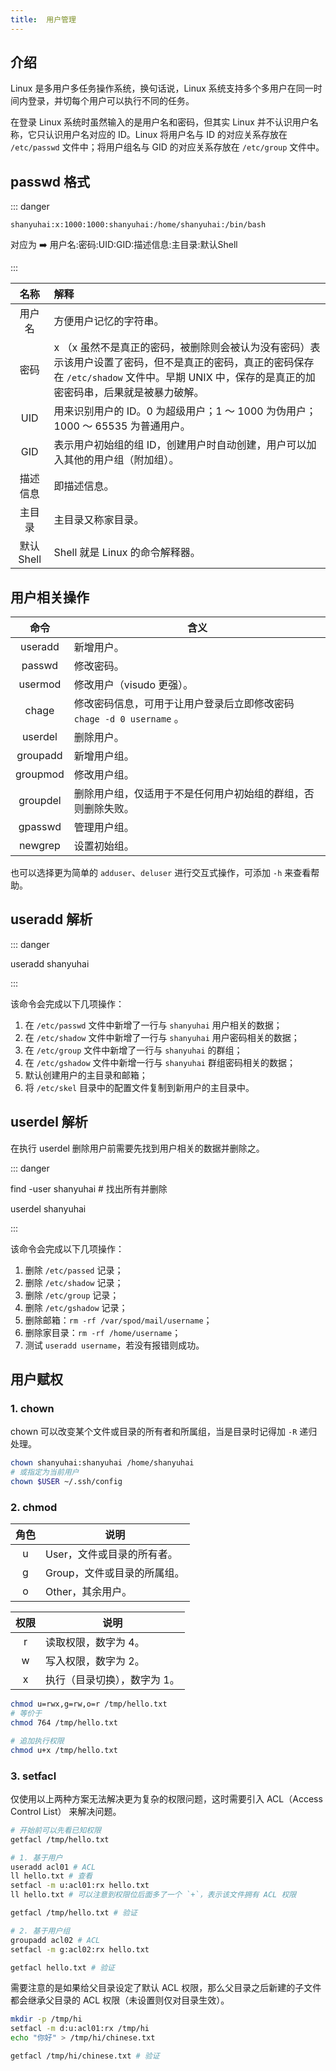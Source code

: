 ```yaml
---
title:  用户管理
---
```


## 介绍

Linux 是多用户多任务操作系统，换句话说，Linux 系统支持多个多用户在同一时间内登录，并切每个用户可以执行不同的任务。

在登录 Linux 系统时虽然输入的是用户名和密码，但其实 Linux 并不认识用户名称，它只认识用户名对应的 ID。Linux 将用户名与 ID 的对应关系存放在 `/etc/passwd` 文件中；将用户组名与 GID 的对应关系存放在 `/etc/group` 文件中。



## passwd 格式

::: danger

`shanyuhai:x:1000:1000:shanyuhai:/home/shanyuhai:/bin/bash`

对应为 :arrow_right: 用户名:密码:UID:GID:描述信息:主目录:默认Shell

:::

|    名称    | 解释                                                         |
| :--------: | :----------------------------------------------------------- |
|   用户名   | 方便用户记忆的字符串。                                       |
|    密码    | x （x 虽然不是真正的密码，被删除则会被认为没有密码）表示该用户设置了密码，但不是真正的密码，真正的密码保存在 `/etc/shadow` 文件中。早期 UNIX 中，保存的是真正的加密密码串，后果就是被暴力破解。 |
|    UID     | 用来识别用户的 ID。0 为超级用户；1 ～ 1000 为伪用户；1000 ～ 65535 为普通用户。 |
|    GID     | 表示用户初始组的组 ID，创建用户时自动创建，用户可以加入其他的用户组（附加组）。 |
|  描述信息  | 即描述信息。                                                 |
|   主目录   | 主目录又称家目录。                                           |
| 默认 Shell | Shell 就是 Linux 的命令解释器。                              |



## 用户相关操作

|   命令   | 含义                                                         |
| :------: | ------------------------------------------------------------ |
| useradd  | 新增用户。                                                   |
|  passwd  | 修改密码。                                                   |
| usermod  | 修改用户（visudo 更强）。                                    |
|  chage   | 修改密码信息，可用于让用户登录后立即修改密码 `chage -d 0 username` 。 |
| userdel  | 删除用户。                                                   |
| groupadd | 新增用户组。                                                 |
| groupmod | 修改用户组。                                                 |
| groupdel | 删除用户组，仅适用于不是任何用户初始组的群组，否则删除失败。 |
| gpasswd  | 管理用户组。                                                 |
| newgrep  | 设置初始组。                                                 |

也可以选择更为简单的 `adduser`、`deluser` 进行交互式操作，可添加 `-h` 来查看帮助。



## useradd 解析

::: danger

useradd shanyuhai

:::

该命令会完成以下几项操作：

1. 在 `/etc/passwd` 文件中新增了一行与 `shanyuhai` 用户相关的数据；
2. 在 `/etc/shadow` 文件中新增了一行与 `shanyuhai` 用户密码相关的数据；
3. 在 `/etc/group` 文件中新增了一行与 `shanyuhai` 的群组；
4. 在 `/etc/gshadow` 文件中新增一行与 `shanyuhai` 群组密码相关的数据； 
5. 默认创建用户的主目录和邮箱；
6. 将 `/etc/skel` 目录中的配置文件复制到新用户的主目录中。



## userdel 解析

在执行 userdel 删除用户前需要先找到用户相关的数据并删除之。

::: danger

find -user shanyuhai # 找出所有并删除

userdel shanyuhai

:::

该命令会完成以下几项操作：

1. 删除 `/etc/passed` 记录；
2. 删除 `/etc/shadow` 记录；
3. 删除 `/etc/group` 记录；
4. 删除 `/etc/gshadow` 记录；
5. 删除邮箱：`rm -rf /var/spod/mail/username`；
6. 删除家目录：`rm -rf /home/username`；
7. 测试 `useradd username`，若没有报错则成功。



## 用户赋权

### 1. chown

chown 可以改变某个文件或目录的所有者和所属组，当是目录时记得加 `-R` 递归处理。

```bash
chown shanyuhai:shanyuhai /home/shanyuhai
# 或指定为当前用户
chown $USER ~/.ssh/config
```

### 2. chmod

| 角色 | 说明                        |
| :--: | --------------------------- |
|  u   | User，文件或目录的所有者。  |
|  g   | Group，文件或目录的所属组。 |
|  o   | Other，其余用户。           |

| 权限 | 说明                         |
| :--: | ---------------------------- |
|  r   | 读取权限，数字为 4。         |
|  w   | 写入权限，数字为 2。         |
|  x   | 执行（目录切换），数字为 1。 |

```bash
chmod u=rwx,g=rw,o=r /tmp/hello.txt
# 等价于
chmod 764 /tmp/hello.txt

# 追加执行权限
chmod u+x /tmp/hello.txt
```

### 3. setfacl

仅使用以上两种方案无法解决更为复杂的权限问题，这时需要引入 ACL（Access Control List） 来解决问题。

```bash
# 开始前可以先看已知权限
getfacl /tmp/hello.txt

# 1. 基于用户
useradd acl01 # ACL
ll hello.txt # 查看
setfacl -m u:acl01:rx hello.txt
ll hello.txt # 可以注意到权限位后面多了一个 `+`，表示该文件拥有 ACL 权限

getfacl /tmp/hello.txt # 验证

# 2. 基于用户组
groupadd acl02 # ACL
setfacl -m g:acl02:rx hello.txt

getfacl hello.txt # 验证
```

需要注意的是如果给父目录设定了默认 ACL 权限，那么父目录之后新建的子文件都会继承父目录的 ACL 权限（未设置则仅对目录生效）。

```bash
mkdir -p /tmp/hi
setfacl -m d:u:acl01:rx /tmp/hi
echo "你好" > /tmp/hi/chinese.txt

getfacl /tmp/hi/chinese.txt # 验证
```

